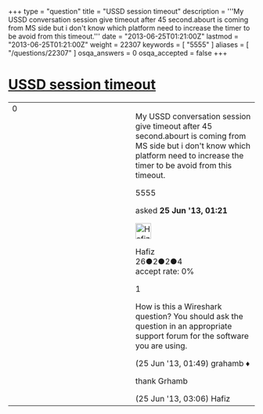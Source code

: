 +++
type = "question"
title = "USSD session timeout"
description = '''My USSD conversation session give timeout after 45 second.abourt is coming from MS side but i don&#x27;t know which platform need to increase the timer to be avoid from this timeout.'''
date = "2013-06-25T01:21:00Z"
lastmod = "2013-06-25T01:21:00Z"
weight = 22307
keywords = [ "5555" ]
aliases = [ "/questions/22307" ]
osqa_answers = 0
osqa_accepted = false
+++

<div class="headNormal">

# [USSD session timeout](/questions/22307/ussd-session-timeout)

</div>

<div id="main-body">

<div id="askform">

<table id="question-table" style="width:100%;"><colgroup><col style="width: 50%" /><col style="width: 50%" /></colgroup><tbody><tr class="odd"><td style="width: 30px; vertical-align: top"><div class="vote-buttons"><div id="post-22307-score" class="post-score" title="current number of votes">0</div><div id="favorite-count" class="favorite-count"></div></div></td><td><div id="item-right"><div class="question-body"><p>My USSD conversation session give timeout after 45 second.abourt is coming from MS side but i don't know which platform need to increase the timer to be avoid from this timeout.</p></div><div id="question-tags" class="tags-container tags">5555</div><div id="question-controls" class="post-controls"></div><div class="post-update-info-container"><div class="post-update-info post-update-info-user"><p>asked <strong>25 Jun '13, 01:21</strong></p><img src="https://secure.gravatar.com/avatar/3758b972d853e9581da61ce3f7ae12bf?s=32&amp;d=identicon&amp;r=g" class="gravatar" width="32" height="32" alt="Hafiz&#39;s gravatar image" /><p>Hafiz<br />
<span class="score" title="26 reputation points">26</span><span title="2 badges"><span class="badge1">●</span><span class="badgecount">2</span></span><span title="2 badges"><span class="silver">●</span><span class="badgecount">2</span></span><span title="4 badges"><span class="bronze">●</span><span class="badgecount">4</span></span><br />
<span class="accept_rate" title="Rate of the user&#39;s accepted answers">accept rate:</span> <span title="Hafiz has no accepted answers">0%</span></p></div></div><div id="comments-container-22307" class="comments-container"><span id="22308"></span><div id="comment-22308" class="comment"><div id="post-22308-score" class="comment-score">1</div><div class="comment-text"><p>How is this a Wireshark question? You should ask the question in an appropriate support forum for the software you are using.</p></div><div id="comment-22308-info" class="comment-info"><span class="comment-age">(25 Jun '13, 01:49)</span> grahamb ♦</div></div><span id="22311"></span><div id="comment-22311" class="comment"><div id="post-22311-score" class="comment-score"></div><div class="comment-text"><p>thank Grhamb</p></div><div id="comment-22311-info" class="comment-info"><span class="comment-age">(25 Jun '13, 03:06)</span> Hafiz</div></div></div><div id="comment-tools-22307" class="comment-tools"></div><div class="clear"></div><div id="comment-22307-form-container" class="comment-form-container"></div><div class="clear"></div></div></td></tr></tbody></table>

</div>

</div>

